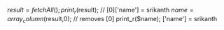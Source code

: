 $result = fetchAll();
print_r($result); // [0]['name'] = srikanth
$name = array_column($result,0); // removes [0]
print_r($name); ['name'] = srikanth

